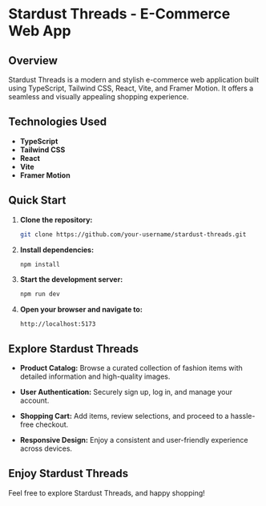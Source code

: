 # Stardust Threads - E-Commerce Web App

## Overview

Stardust Threads is a modern and stylish e-commerce web application built using TypeScript, Tailwind CSS, React, Vite, and Framer Motion. It offers a seamless and visually appealing shopping experience.

## Technologies Used

- **TypeScript**
- **Tailwind CSS**
- **React**
- **Vite**
- **Framer Motion**

## Quick Start

1. **Clone the repository:**

   ```bash
   git clone https://github.com/your-username/stardust-threads.git
   ```

2. **Install dependencies:**

   ```bash
   npm install
   ```

3. **Start the development server:**

   ```bash
   npm run dev
   ```

4. **Open your browser and navigate to:**
   ```
   http://localhost:5173
   ```

## Explore Stardust Threads

- **Product Catalog:** Browse a curated collection of fashion items with detailed information and high-quality images.

- **User Authentication:** Securely sign up, log in, and manage your account.

- **Shopping Cart:** Add items, review selections, and proceed to a hassle-free checkout.

- **Responsive Design:** Enjoy a consistent and user-friendly experience across devices.

## Enjoy Stardust Threads

Feel free to explore Stardust Threads, and happy shopping!
